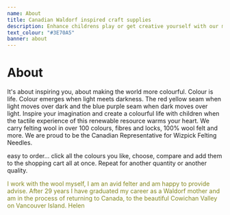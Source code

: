 ```yaml
---
name: About
title: Canadian Waldorf inspired craft supplies
description: Enhance childrens play or get creative yourself with our many colours. We sell Felt, Wool and Felting needles.
text_colour: "#3E70A5"
banner: about
---
```

# About
It's about inspiring you, about making the world more colourful. Colour is life.
Colour emerges when light meets darkness. The red yellow seam when light moves over dark and the blue purple seam when dark moves over light.
Inspire your imagination and create a colourful life with children when the tactile experience of this renewable resource warms your heart.
We carry felting wool in over 100 colours, fibres and locks, 100% wool felt and more.
We are proud to be the Canadian Representative for Wizpick Felting Needles.

easy to order... click all the colours you like, choose, compare and add them to the shopping cart all at once.
Repeat for another quantity or another quality.

<span style="color: #868920">I work with the wool myself, I am an avid felter and am happy to provide advise.
After 29 years I have graduated  my career as a Waldorf mother and am in the process of returning to Canada,
to the beautiful Cowichan Valley on Vancouver Island.  Helen</span>

